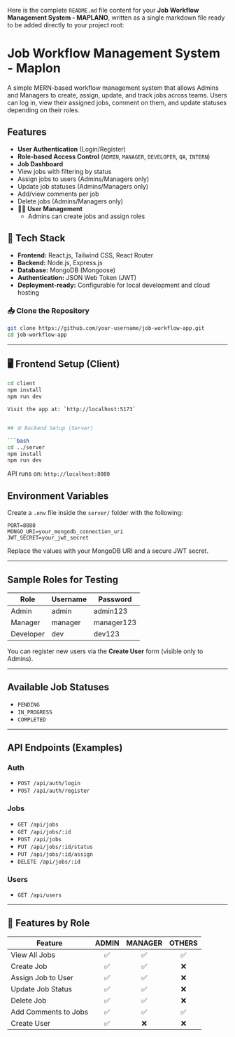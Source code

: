Here is the complete `README.md` file content for your **Job Workflow Management System - MAPLANO**, written as a single markdown file ready to be added directly to your project root:


# Job Workflow Management System - Maplon

A simple MERN-based workflow management system that allows Admins and Managers to create, assign, update, and track jobs across teams. Users can log in, view their assigned jobs, comment on them, and update statuses depending on their roles.



##  Features

-  **User Authentication** (Login/Register)
-  **Role-based Access Control** (`ADMIN`, `MANAGER`, `DEVELOPER`, `QA`, `INTERN`)
-  **Job Dashboard**
  - View jobs with filtering by status
  - Assign jobs to users (Admins/Managers only)
  - Update job statuses (Admins/Managers only)
  - Add/view comments per job
  - Delete jobs (Admins/Managers only)
- 👨‍💻 **User Management**
  - Admins can create jobs and assign roles

## 🧰 Tech Stack

- **Frontend:** React.js, Tailwind CSS, React Router
- **Backend:** Node.js, Express.js
- **Database:** MongoDB (Mongoose)
- **Authentication:** JSON Web Token (JWT)
- **Deployment-ready:** Configurable for local development and cloud hosting



### 📥 Clone the Repository

```bash
git clone https://github.com/your-username/job-workflow-app.git
cd job-workflow-app
````

---

## 🖥 Frontend Setup (Client)

```bash
cd client
npm install
npm run dev

Visit the app at: `http://localhost:5173`


## ⚙ Backend Setup (Server)

```bash
cd ../server
npm install
npm run dev
```

API runs on: `http://localhost:8080`


##  Environment Variables

Create a `.env` file inside the `server/` folder with the following:

```
PORT=8080
MONGO_URI=your_mongodb_connection_uri
JWT_SECRET=your_jwt_secret
```

 Replace the values with your MongoDB URI and a secure JWT secret.

---

##  Sample Roles for Testing

| Role      | Username | Password   |
| --------- | -------- | ---------- |
| Admin     | admin    | admin123   |
| Manager   | manager  | manager123 |
| Developer | dev      | dev123     |

You can register new users via the **Create User** form (visible only to Admins).

---

##  Available Job Statuses

* `PENDING`
* `IN_PROGRESS`
* `COMPLETED`

---

##  API Endpoints (Examples)

### Auth

* `POST /api/auth/login`
* `POST /api/auth/register`

### Jobs

* `GET /api/jobs`
* `GET /api/jobs/:id`
* `POST /api/jobs`
* `PUT /api/jobs/:id/status`
* `PUT /api/jobs/:id/assign`
* `DELETE /api/jobs/:id`

### Users

* `GET /api/users`

---

## 📝 Features by Role

| Feature              | ADMIN | MANAGER | OTHERS |
| -------------------- | :---: | :-----: | :----: |
| View All Jobs        |   ✅   |    ✅    |    ✅   |
| Create Job           |   ✅   |    ✅    |    ❌   |
| Assign Job to User   |   ✅   |    ✅    |    ❌   |
| Update Job Status    |   ✅   |    ✅    |    ❌   |
| Delete Job           |   ✅   |    ✅    |    ❌   |
| Add Comments to Jobs |   ✅   |    ✅    |    ✅   |
| Create User          |   ✅   |    ❌    |    ❌   |


